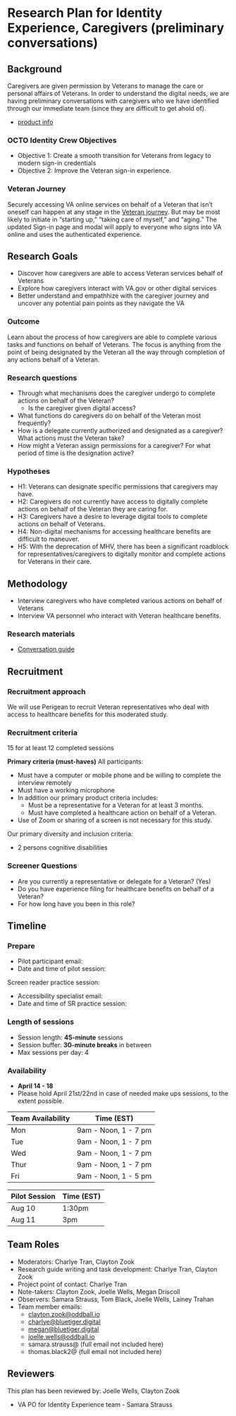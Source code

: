 # **Research Plan for Identity Experience, Caregivers (preliminary conversations)**

## **Background**

Caregivers are given permission by Veterans to manage the care or personal affairs of Veterans.  In order to understand the digital needs, we are having preliminary conversations with caregivers who we have identified through our immediate team (since they are difficult to get ahold of).

* [product info](https://github.com/department-of-veterans-affairs/va.gov-team/tree/master/products/identity/delegate-access%20#initiative-outline-delegate-access-mvp)

### **OCTO Identity Crew Objectives**

* Objective 1: Create a smooth transition for Veterans from legacy to modern sign-in credentials  
* Objective 2: Improve the Veteran sign-in experience.

### **Veteran Journey**

Securely accessing VA online services on behalf of a Veteran that isn’t oneself can happen at any stage in the [Veteran journey](https://github.com/department-of-veterans-affairs/va.gov-team/blob/master/platform/design/va-product-journey-maps/Veteran%20Journey%20Map.pdf). But may be most likely to initiate in “starting up,” “taking care of myself,” and “aging.” The updated Sign-in page and modal will apply to everyone who signs into VA online and uses the authenticated experience.

## **Research Goals**

* Discover how caregivers are able to access Veteran services behalf of Veterans
* Explore how caregivers interact with VA.gov or other digital services  
* Better understand and empathhize with the caregiver journey and uncover any potential pain points as they navigate the VA

### **Outcome**  
Learn about the process of how caregivers are able to complete various tasks and functions on behalf of Veterans. The focus is anything from the point of being designated by the Veteran all the way through completion of any actions behalf of a Veteran.

### **Research questions**
  
- Through what mechanisms does the caregiver undergo to complete actions on behalf of the Veteran?
  - Is the caregiver given digital access?
- What functions do caregivers do on behalf of the Veteran most frequently?
- How is a delegate currently authorized and designated as a caregiver?  What actions must the Veteran take?
- How might a Veteran assign permissions for a caregiver? For what period of time is the designation active?

### **Hypotheses**

- H1: Veterans can designate specific permissions that caregivers may have.
- H2: Caregivers do not currently have access to digitally complete actions on behalf of the Veteran they are caring for.
- H3: Caregivers have a desire to leverage digital tools to complete actions on behalf of Veterans.
- H4: Non-digital mechanisms for accessing healthcare benefits are difficult to maneuver.
- H5: With the deprecation of MHV, there has been a significant roadblock for representatives/caregivers to digitally monitor and complete actions for Veterans in their care.
  
## **Methodology**

- Interview caregivers who have completed various actions on behalf of Veterans
- Interview VA personnel who interact with Veteran healthcare benefits.

### **Research materials**

- [Conversation guide](https://github.com/department-of-veterans-affairs/va.gov-team/blob/master/products/identity/delegate-access%20/Research/caregiver_conversation_guide.md) 

## Recruitment	

### Recruitment approach

We will use Perigean to recruit Veteran representatives who deal with access to healthcare benefits for this moderated study. 

### Recruitment criteria

15  for at least 12 completed sessions

**Primary criteria (must-haves)**
All participants:
- Must have a computer or mobile phone and be willing to complete the interview remotely
- Must have a working microphone
- In addition our primary product criteria includes:
   - Must be a representative for a Veteran for at least 3 months.
   - Must have completed a healthcare action on behalf of a Veteran.
- Use of Zoom or sharing of a screen is not necessary for this study.

Our primary diversity and inclusion criteria:
- 2 persons cognitive disabilities

### Screener Questions

- Are you currently a representative or delegate for a Veteran?  (Yes)
- Do you have experience filing for healthcare benefits on behalf of a Veteran?
- For how long have you been in this role?

## Timeline

### Prepare

- Pilot participant email:
- Date and time of pilot session:

Screen reader practice session:
- Accessibility specialist email:
- Date and time of SR practice session: 

### Length of sessions
   - Session length: **45-minute** sessions 
   - Session buffer: **30-minute breaks** in between
   - Max sessions per day: 4
  
### Availability
- **April 14 - 18**
- Please hold April 21st/22nd in case of needed make ups sessions, to the extent possible.

Team Availability | Time (EST)
------------------|--------------
Mon | 9am - Noon, 1 - 7 pm
Tue | 9am - Noon, 1 - 7 pm
Wed | 9am - Noon, 1 - 7 pm
Thur| 9am - Noon, 1 - 7 pm
Fri | 9am - Noon, 1 - 5 pm

Pilot Session | Time (EST)
--------------|----------
 Aug 10 | 1:30pm
 Aug 11 | 3pm

## **Team Roles**

* Moderators: Charlye Tran, Clayton Zook
* Research guide writing and task development: Charlye Tran, Clayton Zook 
* Project point of contact: Charlye Tran 
* Note-takers: Clayton Zook, Joelle Wells, Megan Driscoll  
* Observers: Samara Strauss, Tom Black, Joelle Wells, Lainey Trahan  
* Team member emails:  
  * [clayton.zook@oddball.io](mailto:clayton.zook@oddball.io)  
  * [charlye@bluetiger.digital](mailto:charlye@bluetiger.digital)  
  * [megan@bluetiger.digital](mailto:megan@bluetiger.digital)
  * [joelle.wells@oddball.io](mailto:joelle.wells@oddball.io)
  * samara.strauss@  (full email not included here)
  * thomas.black2@   (full email not included here)


## Reviewers

This plan has been reviewed by: Joelle Wells, Clayton Zook

* VA PO for Identity Experience team - Samara Strauss
